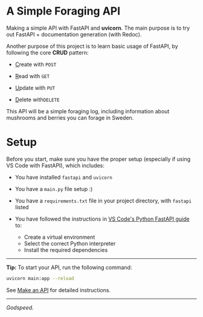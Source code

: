 # A Simple Foraging API

Making a simple API with FastAPI and **uvicorn**.
The main purpose is to try out FastAPI + documentation generation (with Redoc).

Another purpose of this project is to learn basic usage of FastAPI, by following the core **CRUD** pattern:

* <ins>C</ins>reate with `POST`

* <ins>R</ins>ead with `GET`

* <ins>U</ins>pdate with `PUT`

* <ins>D</ins>elete with`DELETE`

This API will be a simple foraging log, including information about mushrooms and berries you can forage in Sweden.

# Setup

Before you start, make sure you have the proper setup (especially if using VS Code with FastAPI), which includes:

* You have installed `fastapi` and `uvicorn`

* You have a `main.py` file setup :)

* You have a `requirements.txt` file in your project directory, with `fastapi` listed

* You have followed the instructions in [VS Code's Python FastAPI guide](https://code.visualstudio.com/docs/python/tutorial-fastapi) to:
    * Create a virtual environment
    * Select the correct Python interpreter
    * Install the required dependencies

---

**Tip:** To start your API, run the following command:

```bash
uvicorn main:app --reload
```

See [Make an API](./docs/make_api.md) for detailed instructions.

---

*Godspeed.*


